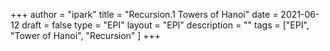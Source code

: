 +++
author = "ipark"
title = "Recursion.1 Towers of Hanoi"
date =  2021-06-12
draft =  false
type = "EPI"
layout = "EPI"
description = ""
tags = ["EPI", "Tower of Hanoi", "Recursion"
]
+++
<script src="https://gist.github.com/ipark-CS/18db012c4bf33753cc38a5d222e44ac4.js"></script>
<script src="https://gist.github.com/ipark-CS/0ced94a2a9100fc6579da32489b12f01.js"></script>
